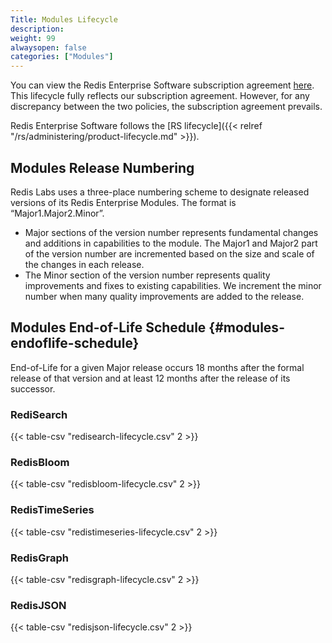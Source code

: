 ```yaml
---
Title: Modules Lifecycle
description:
weight: 99
alwaysopen: false
categories: ["Modules"]
---
```

You can view the Redis Enterprise Software subscription agreement [here](https://redislabs.com/company/terms-of-use#software).
This lifecycle fully reflects our subscription agreement.
However, for any discrepancy between the two policies, the subscription agreement prevails.

Redis Enterprise Software follows the [RS lifecycle]({{< relref "/rs/administering/product-lifecycle.md" >}}).

## Modules Release Numbering

Redis Labs uses a three-place numbering scheme to designate released versions of its Redis Enterprise Modules.
The format is “Major1.Major2.Minor”.

- Major sections of the version number represents fundamental changes and additions in
    capabilities to the module. The Major1 and Major2 part of the
    version number are incremented based on the size and scale of the changes in each
    release.
- The Minor section of the version number represents quality improvements and fixes to
    existing capabilities. We increment the minor number when many quality improvements
    are added to the release.

## Modules End-of-Life Schedule {#modules-endoflife-schedule}

End-of-Life for a given Major release occurs 18 months after the formal release of
that version and at least 12 months after the release of its successor.

### RediSearch

{{< table-csv "redisearch-lifecycle.csv" 2 >}}

### RedisBloom

{{< table-csv "redisbloom-lifecycle.csv" 2 >}}

### RedisTimeSeries

{{< table-csv "redistimeseries-lifecycle.csv" 2 >}}

### RedisGraph

{{< table-csv "redisgraph-lifecycle.csv" 2 >}}

### RedisJSON

{{< table-csv "redisjson-lifecycle.csv" 2 >}}
